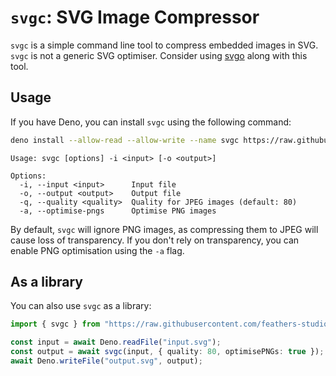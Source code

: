 # `svgc`: SVG Image Compressor

`svgc` is a simple command line tool to compress embedded images in SVG. `svgc` is not a generic SVG optimiser. Consider using [svgo](https://github.com/svg/svgo) along with this tool.

## Usage

If you have Deno, you can install `svgc` using the following command:

```sh
deno install --allow-read --allow-write --name svgc https://raw.githubusercontent.com/feathers-studio/svgc/master/cli.ts
```

```
Usage: svgc [options] -i <input> [-o <output>]

Options:
  -i, --input <input>      Input file
  -o, --output <output>    Output file
  -q, --quality <quality>  Quality for JPEG images (default: 80)
  -a, --optimise-pngs      Optimise PNG images
```

By default, `svgc` will ignore PNG images, as compressing them to JPEG will cause loss of transparency. If you don't rely on transparency, you can enable PNG optimisation using the `-a` flag.

## As a library

You can also use `svgc` as a library:

```ts
import { svgc } from "https://raw.githubusercontent.com/feathers-studio/svgc/master/index.ts";

const input = await Deno.readFile("input.svg");
const output = await svgc(input, { quality: 80, optimisePNGs: true });
await Deno.writeFile("output.svg", output);
```
